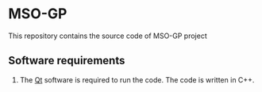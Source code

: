 # MSO-GP
This repository contains the source code of MSO-GP project

## **Software requirements**
1. The [Qt](https://www.qt.io/download-qt-installer-oss?hsCtaTracking=99d9dd4f-5681-48d2-b096-470725510d34%7C074ddad0-fdef-4e53-8aa8-5e8a876d6ab4) software is required to run the code. The code is written in C++.
